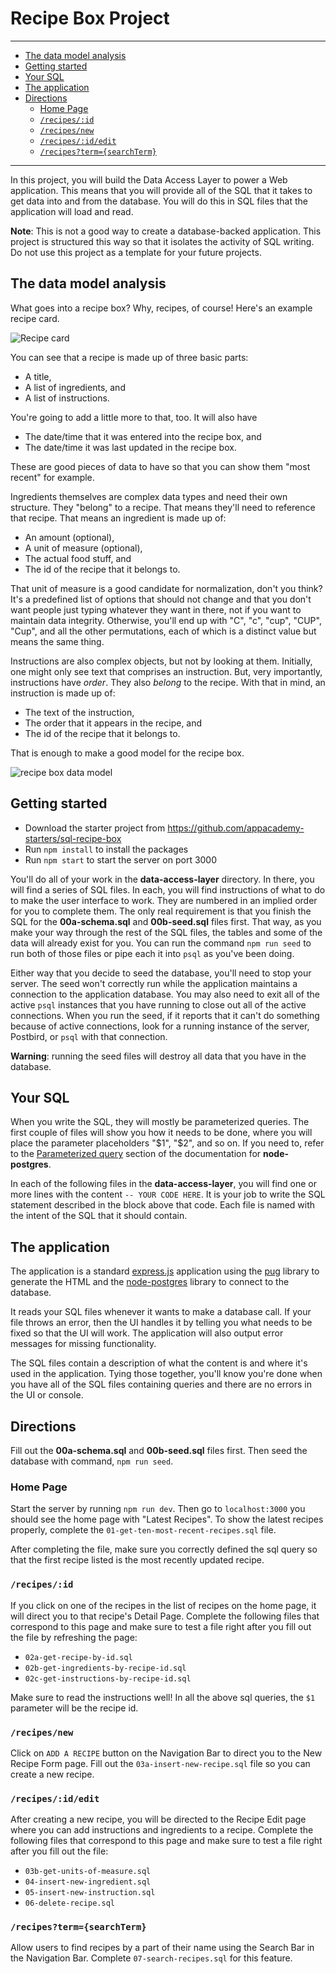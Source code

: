 # Recipe Box Project
________________________________________________________________________________
<!-- @import "[TOC]" {cmd="toc" depthFrom=2 depthTo=6 orderedList=false} -->

<!-- code_chunk_output -->

- [The data model analysis](#the-data-model-analysis)
- [Getting started](#getting-started)
- [Your SQL](#your-sql)
- [The application](#the-application)
- [Directions](#directions)
  - [Home Page](#home-page)
  - [`/recipes/:id`](#recipesid)
  - [`/recipes/new`](#recipesnew)
  - [`/recipes/:id/edit`](#recipesidedit)
  - [`/recipes?term={searchTerm}`](#recipestermsearchterm)

<!-- /code_chunk_output -->
________________________________________________________________________________

In this project, you will build the Data Access Layer to power a Web
application. This means that you will provide all of the SQL that it takes to
get data into and from the database. You will do this in SQL files that the
application will load and read.

**Note**: This is not a good way to create a database-backed application. This
project is structured this way so that it isolates the activity of SQL writing.
Do not use this project as a template for your future projects.

## The data model analysis

What goes into a recipe box? Why, recipes, of course! Here's an example recipe
card.

![Recipe card]

You can see that a recipe is made up of three basic parts:

* A title,
* A list of ingredients, and
* A list of instructions.

You're going to add a little more to that, too. It will also have

* The date/time that it was entered into the recipe box, and
* The date/time it was last updated in the recipe box.

These are good pieces of data to have so that you can show them "most recent"
for example.

Ingredients themselves are complex data types and need their own structure. They
"belong" to a recipe. That means they'll need to reference that recipe. That
means an ingredient is made up of:

* An amount (optional),
* A unit of measure (optional),
* The actual food stuff, and
* The id of the recipe that it belongs to.

That unit of measure is a good candidate for normalization, don't you think?
It's a predefined list of options that should not change and that you don't want
people just typing whatever they want in there, not if you want to maintain
data integrity. Otherwise, you'll end up with "C", "c", "cup", "CUP", "Cup", and
all the other permutations, each of which is a distinct value but means the same
thing.

Instructions are also complex objects, but not by looking at them. Initially,
one might only see text that comprises an instruction. But, very importantly,
instructions have _order_. They also _belong_ to the recipe. With that in mind,
an instruction is made up of:

* The text of the instruction,
* The order that it appears in the recipe, and
* The id of the recipe that it belongs to.

That is enough to make a good model for the recipe box.

![recipe box data model]

## Getting started

* Download the starter project from
  https://github.com/appacademy-starters/sql-recipe-box
* Run `npm install` to install the packages
* Run `npm start` to start the server on port 3000

You'll do all of your work in the **data-access-layer** directory. In there, you
will find a series of SQL files. In each, you will find instructions of what to
do to make the user interface to work. They are numbered in an implied order for
you to complete them. The only real requirement is that you finish the SQL for
the **00a-schema.sql** and **00b-seed.sql** files first. That way, as you make
your way through the rest of the SQL files, the tables and some of the data will
already exist for you. You can run the command `npm run seed` to run both of
those files or pipe each it into `psql` as you've been doing.

Either way that you decide to seed the database, you'll need to stop your
server. The seed won't correctly run while the application maintains a
connection to the application database. You may also need to exit all of the
active `psql` instances that you have running to close out all of the active
connections. When you run the seed, if it reports that it can't do something
because of active connections, look for a running instance of the server,
Postbird, or `psql` with that connection.

**Warning**: running the seed files will destroy all data that you have in the
database.

## Your SQL

When you write the SQL, they will mostly be parameterized queries. The first
couple of files will show you how it needs to be done, where you will place the
parameter placeholders "$1", "$2", and so on. If you need to, refer to the
[Parameterized query] section of the documentation for **node-postgres**.

In each of the following files in the **data-access-layer**, you will find one
or more lines with the content `-- YOUR CODE HERE`. It is your job to write the
SQL statement described in the block above that code. Each file is named with
the intent of the SQL that it should contain.

## The application

The application is a standard [express.js] application using the [pug] library
to generate the HTML and the [node-postgres] library to connect to the database.

It reads your SQL files whenever it wants to make a database call. If your file
throws an error, then the UI handles it by telling you what needs to be fixed
so that the UI will work. The application will also output error messages for
missing functionality.

The SQL files contain a description of what the content is and where it's used
in the application. Tying those together, you'll know you're done when you have
all of the SQL files containing queries and there are no errors in the UI or
console.

## Directions

Fill out the **00a-schema.sql** and **00b-seed.sql** files first. Then seed
the database with command, `npm run seed`.

### Home Page

Start the server by running `npm run dev`. Then go to `localhost:3000` you should
see the home page with "Latest Recipes". To show the latest recipes properly, 
complete the `01-get-ten-most-recent-recipes.sql` file.

After completing the file, make sure you correctly defined the sql query so that
the first recipe listed is the most recently updated recipe.

### `/recipes/:id`

If you click on one of the recipes in the list of recipes on the home page, it
will direct you to that recipe's Detail Page. Complete the following files that
correspond to this page and make sure to test a file right after you fill out 
the file by refreshing the page:
  - `02a-get-recipe-by-id.sql`
  - `02b-get-ingredients-by-recipe-id.sql`
  - `02c-get-instructions-by-recipe-id.sql`

Make sure to read the instructions well! In all the above sql queries, the 
`$1` parameter will be the recipe id.

### `/recipes/new`

Click on `ADD A RECIPE` button on the Navigation Bar to direct you to the 
New Recipe Form page. Fill out the `03a-insert-new-recipe.sql` file so you can
create a new recipe.

### `/recipes/:id/edit`

After creating a new recipe, you will be directed to the Recipe Edit page where
you can add instructions and ingredients to a recipe. Complete the following 
files that correspond to this page and make sure to test a file right after
you fill out the file:
  - `03b-get-units-of-measure.sql`
  - `04-insert-new-ingredient.sql`
  - `05-insert-new-instruction.sql`
  - `06-delete-recipe.sql`

### `/recipes?term={searchTerm}`

Allow users to find recipes by a part of their name using the Search Bar in the
Navigation Bar. Complete `07-search-recipes.sql` for this feature.

[Recipe card]: images/sql-recipe-card.jpeg
[express.js]: https://www.expressjs.com
[pug]: https://pugjs.org
[node-postgres]: https://node-postgres.com
[Parameterized query]: https://node-postgres.com/features/queries#Parameterized%20query
[recipe box data model]: images/sql-recipe-box-data-model.png
